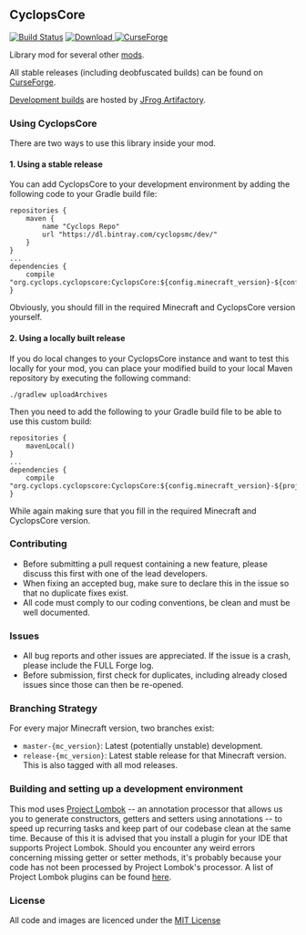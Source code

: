 ## CyclopsCore

[![Build Status](https://travis-ci.org/CyclopsMC/CyclopsCore.svg?branch=master-1.11)](https://travis-ci.org/CyclopsMC/CyclopsCore)
[![Download](https://img.shields.io/maven-metadata/v/https/oss.jfrog.org/artifactory/simple/libs-release/org/cyclops/cyclopscore/CyclopsCore/maven-metadata.xml.svg) ](https://oss.jfrog.org/artifactory/simple/libs-release/org/cyclops/cyclopscore/CyclopsCore/)
[![CurseForge](http://cf.way2muchnoise.eu/full_232758_downloads.svg)](http://minecraft.curseforge.com/projects/232758)

Library mod for several other [mods](https://github.com/CyclopsMC).

All stable releases (including deobfuscated builds) can be found on [CurseForge](https://minecraft.curseforge.com/projects/cyclops-core/files).

[Development builds](https://oss.jfrog.org/artifactory/simple/libs-release/org/cyclops/cyclopscore/CyclopsCore/) are hosted by [JFrog Artifactory](https://www.jfrog.com/artifactory/).

### Using CyclopsCore

There are two ways to use this library inside your mod.

#### 1. Using a stable release

You can add CyclopsCore to your development environment by adding the following code to your Gradle build file:

    repositories {
        maven {
            name "Cyclops Repo"
            url "https://dl.bintray.com/cyclopsmc/dev/"
        }
    }
    ...
    dependencies {
        compile "org.cyclops.cyclopscore:CyclopsCore:${config.minecraft_version}-${config.cyclopscore_version}:deobf"
    }

Obviously, you should fill in the required Minecraft and CyclopsCore version yourself.


#### 2. Using a locally built release

If you do local changes to your CyclopsCore instance and want to test this locally for your mod, you can place your modified build to your local Maven repository by executing the following command:

    ./gradlew uploadArchives

Then you need to add the following to your Gradle build file to be able to use this custom build:

    repositories {
        mavenLocal()
    }
    ...
    dependencies {
        compile "org.cyclops.cyclopscore:CyclopsCore:${config.minecraft_version}-${project.cyclopscore_version_local}:deobf"
    }

While again making sure that you fill in the required Minecraft and CyclopsCore version.

### Contributing
* Before submitting a pull request containing a new feature, please discuss this first with one of the lead developers.
* When fixing an accepted bug, make sure to declare this in the issue so that no duplicate fixes exist.
* All code must comply to our coding conventions, be clean and must be well documented.

### Issues
* All bug reports and other issues are appreciated. If the issue is a crash, please include the FULL Forge log.
* Before submission, first check for duplicates, including already closed issues since those can then be re-opened.

### Branching Strategy

For every major Minecraft version, two branches exist:

* `master-{mc_version}`: Latest (potentially unstable) development.
* `release-{mc_version}`: Latest stable release for that Minecraft version. This is also tagged with all mod releases.

### Building and setting up a development environment

This mod uses [Project Lombok](http://projectlombok.org/) -- an annotation processor that allows us you to generate constructors, getters and setters using annotations -- to speed up recurring tasks and keep part of our codebase clean at the same time. Because of this it is advised that you install a plugin for your IDE that supports Project Lombok. Should you encounter any weird errors concerning missing getter or setter methods, it's probably because your code has not been processed by Project Lombok's processor. A list of Project Lombok plugins can be found [here](http://projectlombok.org/download.html).

### License
All code and images are licenced under the [MIT License](https://github.com/CyclopsMC/CyclopsCore/blob/master-1.8/LICENSE.txt)

